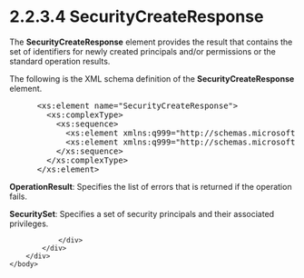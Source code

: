 <html dir="LTR" xmlns:mshelp="http://msdn.microsoft.com/mshelp" xmlns:ddue="http://ddue.schemas.microsoft.com/authoring/2003/5" xmlns:xlink="http://www.w3.org/1999/xlink" xmlns:tool="http://www.microsoft.com/tooltip">
    <head>
        <meta http-equiv="Content-Type" content="text/html; CHARSET=utf-8"></meta>
        <meta name="save" content="history"></meta>
        <title>2.2.3.4 SecurityCreateResponse</title>
        <xml>
            <mshelp:toctitle title="2.2.3.4 SecurityCreateResponse"></mshelp:toctitle>
            <mshelp:rltitle title="[MS-SSMDSWS-15]: SecurityCreateResponse"></mshelp:rltitle>
            <mshelp:keyword index="A" term="15238c48-6194-41fb-aac0-61d38dc6ff50"></mshelp:keyword>
            <mshelp:attr name="DCSext.ContentType" value="open specification"></mshelp:attr>
            <mshelp:attr name="AssetID" value="15238c48-6194-41fb-aac0-61d38dc6ff50"></mshelp:attr>
            <mshelp:attr name="TopicType" value="kbRef"></mshelp:attr>
            <mshelp:attr name="DCSext.Title" value="[MS-SSMDSWS-15]: SecurityCreateResponse" />
        </xml>
    </head>
    <body>
        <div id="header">
            <h1 class="heading">2.2.3.4 SecurityCreateResponse</h1>
        </div>
        <div id="mainSection">
            <div id="mainBody">
                <div id="allHistory" class="saveHistory"></div>
                <div id="sectionSection0" class="section" name="collapseableSection">
                    

<p>The <b>SecurityCreateResponse</b> element provides the
result that contains the set of identifiers for newly created principals and/or
permissions or the standard operation results.</p>

<p>The following is the XML schema definition of the <b>SecurityCreateResponse</b>
element.</p>

<dl>
<dd>
<div><pre> &lt;xs:element name=&quot;SecurityCreateResponse&quot;&gt;
   &lt;xs:complexType&gt;
     &lt;xs:sequence&gt;
       &lt;xs:element xmlns:q999=&quot;http://schemas.microsoft.com/sqlserver/masterdataservices/2009/09&quot; minOccurs=&quot;0&quot; name=&quot;OperationResult&quot; nillable=&quot;true&quot; type=&quot;q999:OperationResult&quot;/&gt;
       &lt;xs:element xmlns:q999=&quot;http://schemas.microsoft.com/sqlserver/masterdataservices/2009/09&quot; minOccurs=&quot;0&quot; name=&quot;SecuritySet&quot; nillable=&quot;true&quot; type=&quot;q999:SecuritySet&quot;/&gt;
     &lt;/xs:sequence&gt;
   &lt;/xs:complexType&gt;
 &lt;/xs:element&gt;
</pre></div>
</dd></dl>

<p><b>OperationResult</b>: Specifies the list of errors
that is returned if the operation fails.</p>

<p><b>SecuritySet</b>: Specifies a set of security
principals and their associated privileges.</p>


                </div>
            </div>
        </div>
    </body>
</html>
